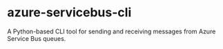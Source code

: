 # azure-servicebus-cli
A Python-based CLI tool for sending and receiving messages from Azure Service Bus queues.

